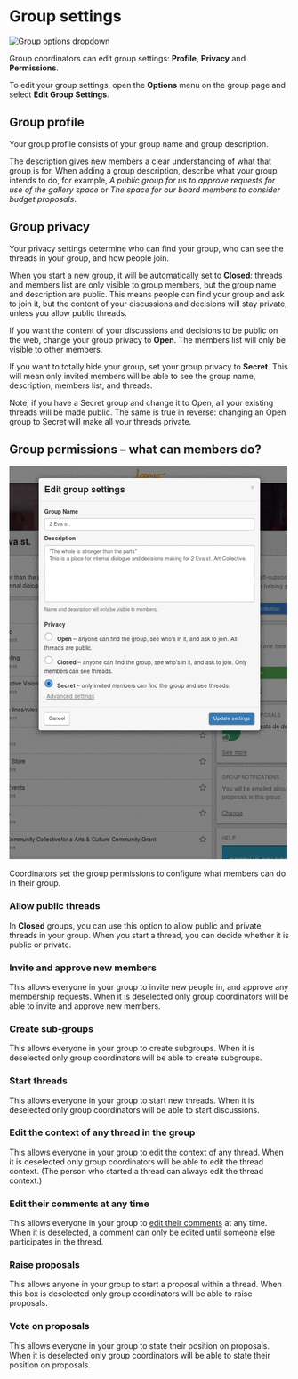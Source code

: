 # Group settings

<img class="screenshot" alt="Group options dropdown" src="edit_group_settings.gif" />

Group coordinators can edit group settings: **Profile**, **Privacy** and **Permissions**.

To edit your group settings, open the **Options** menu on the group page and select **Edit Group Settings**.

## Group profile

Your group profile consists of your group name and group description.

The description gives new members a clear understanding of what that group is for. When adding a group description, describe what your group intends to do, for example, *A public group for us to approve requests for use of the gallery space* or *The space for our board members to consider budget proposals*.

## Group privacy

Your privacy settings determine who can find your group, who can see the threads in your group, and how people join.

When you start a new group, it will be automatically set to **Closed**: threads and members list are only visible to group members, but the group name and description are public. This means people can find your group and ask to join it, but the content of your discussions and decisions will stay private, unless you allow public threads.

If you want the content of your discussions and decisions to be public on the web, change your group privacy to **Open**. The members list will only be visible to other members.

If you want to totally hide your group, set your group privacy to **Secret**. This will mean only invited members will be able to see the group name, description, members list, and threads.

Note, if you have a Secret group and change it to Open, all your existing threads will be made public. The same is true in reverse: changing an Open group to Secret will make all your threads private.


## Group permissions – what can members do?

<img class="screenshot" alt="Group options dropdown" src="edit_permissions.gif" />

Coordinators set the group permissions to configure what members can do in their group.

### Allow public threads

In **Closed** groups, you can use this option to allow public and private threads in your group. When you start a thread, you can decide whether it is public or private.

### Invite and approve new members

This allows everyone in your group to invite new people in, and approve any membership requests. When it is deselected only group coordinators will be able to invite and approve new members.

### Create sub-groups

This allows everyone in your group to create subgroups. When it is deselected only group coordinators will be able to create subgroups.

### Start threads

This allows everyone in your group to start new threads. When it is deselected only group coordinators will be able to start discussions.

### Edit the context of any thread in the group

This allows everyone in your group to edit the context of any thread. When it is deselected only group coordinators will be able to edit the thread context. (The person who started a thread can always edit the thread context.)

### Edit their comments at any time

This allows everyone in your group to [edit their comments](comments.html#editing-a-comment) at any time. When it is deselected, a comment can only be edited until someone else participates in the thread.

### Raise proposals

This allows anyone in your group to start a proposal within a thread. When this box is deselected only group coordinators will be able to raise proposals.

### Vote on proposals

This allows everyone in your group to state their position on proposals. When it is deselected only group coordinators will be able to state their position on proposals.
